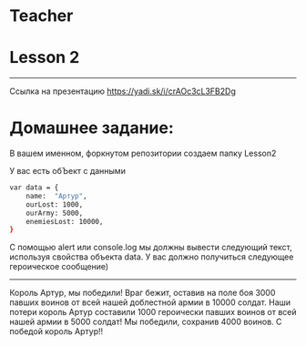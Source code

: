 # Teacher

# Lesson 2
-------------------------

Ссылка на презентацию https://yadi.sk/i/crAOc3cL3FB2Dg

# Домашнее задание: 

В вашем именном, форкнутом репозитории создаем папку Lesson2

У вас есть обЪект с данными

```bash
var data = {
    name:  "Артур",
    ourLost: 1000,
    ourArmy: 5000,
    enemiesLost: 10000,
}
```

С помощью alert или console.log мы должны вывести следующий текст, используя свойства объекта data. 
У вас должно получиться следующее героическое сообщение)

___________

Король Артур, мы победили! Враг бежит, оставив на поле боя 3000 павших воинов от всей нашей доблестной армии в 10000 солдат. Наши потери король Артур составили 1000 героически павших воинов от всей нашей армии в 5000 солдат! Мы победили, сохранив 4000 воинов. С победой король Артур!!



